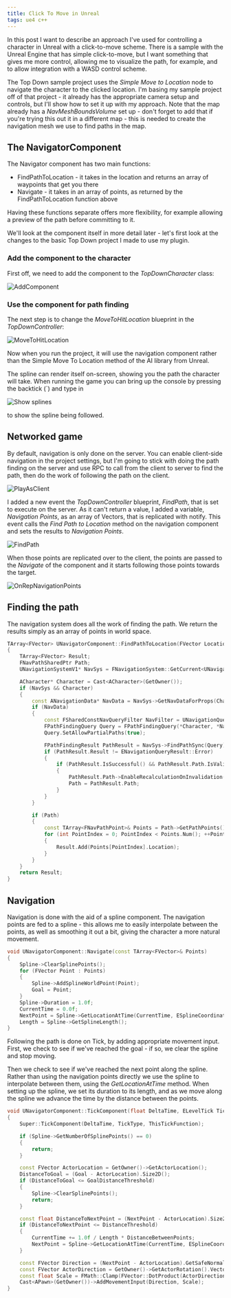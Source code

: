 ```yaml
---
title: Click To Move in Unreal
tags: ue4 c++
---
```

In this post I want to describe an approach I've used for controlling a character in Unreal with a click-to-move
scheme. There is a sample with the Unreal Engine that has simple click-to-move, but I want something that gives
me more control, allowing me to visualize the path, for example, and to allow integration with a WASD control
scheme.

The Top Down sample project uses the *Simple Move to Location* node to navigate the character to the clicked
location. I'm basing my sample project off of that project - it already has the appropriate camera setup and
controls, but I'll show how to set it up with my approach. Note that the map already has a *NavMeshBoundsVolume*
set up - don't forget to add that if you're trying this out it in a different map - this is needed to create
the navigation mesh we use to find paths in the map.

## The NavigatorComponent
The Navigator component has two main functions:
* FindPathToLocation - it takes in the location and returns an array of waypoints that get you there
* Navigate - it takes in an array of points, as returned by the FindPathToLocation function above

Having these functions separate offers more flexibility, for example allowing a preview of the path before
committing to it.

We'll look at the component itself in more detail later - let's first look at the changes to the basic Top Down
project I made to use my plugin.

### Add the component to the character
First off, we need to add the component to the *TopDownCharacter* class:

![AddComponent](/images/ClickToMove/AddComponent.png)

### Use the component for path finding
The next step is to change the *MoveToHitLocation* blueprint in the *TopDownController*:

![MoveToHitLocation](/images/ClickToMove/MoveToHitLocation.png)

Now when you run the project, it will use the navigation component rather than the Simple Move To Location method
of the AI library from Unreal.

The spline can render itself on-screen, showing you the path the character will take. When running the game you can
bring up the console by pressing the backtick (`) and type in

![Show splines](/images/ClickToMove/DebugDraw.png)

to show the spline being followed.

## Networked game
By default, navigation is only done on the server. You can enable client-side navigation in the project settings,
but I'm going to stick with doing the path finding on the server and use RPC to call from the client to server
to find the path, then do the work of following the path on the client.

![PlayAsClient](/images/ClickToMove/PlayAsClient.png)

I added a new event the *TopDownController* blueprint, *FindPath*, that is set to execute on the server. As it
can't return a value, I added a variable, *Navigation Points*, as an array of Vectors, that is replicated with
notify. This event calls the *Find Path to Location* method on the navigation component and sets the results
to *Navigation Points*.

![FindPath](/images/ClickToMove/FindPath.png)

When those points are replicated over to the client, the points are passed to the *Navigate* of the component
and it starts following those points towards the target.

![OnRepNavigationPoints](/images/ClickToMove/OnRepNavigationPoints.png)

## Finding the path
The navigation system does all the work of finding the path. We return the results simply as an array of points
in world space.

```cpp
TArray<FVector> UNavigatorComponent::FindPathToLocation(FVector Location)
{
	TArray<FVector> Result;
	FNavPathSharedPtr Path;
	UNavigationSystemV1* NavSys = FNavigationSystem::GetCurrent<UNavigationSystemV1>(GetWorld());

	ACharacter* Character = Cast<ACharacter>(GetOwner());
	if (NavSys && Character)
	{
		const ANavigationData* NavData = NavSys->GetNavDataForProps(Character->GetNavAgentPropertiesRef(), Character->GetNavAgentLocation());
		if (NavData)
		{
			const FSharedConstNavQueryFilter NavFilter = UNavigationQueryFilter::GetQueryFilter(*NavData, this, nullptr);
			FPathFindingQuery Query = FPathFindingQuery(*Character, *NavData, Character->GetNavAgentLocation(), Location, NavFilter);
			Query.SetAllowPartialPaths(true);

			FPathFindingResult PathResult = NavSys->FindPathSync(Query);
			if (PathResult.Result != ENavigationQueryResult::Error)
			{
				if (PathResult.IsSuccessful() && PathResult.Path.IsValid())
				{
					PathResult.Path->EnableRecalculationOnInvalidation(true);
					Path = PathResult.Path;
				}
			}
		}

		if (Path)
		{
			const TArray<FNavPathPoint>& Points = Path->GetPathPoints();
			for (int PointIndex = 0; PointIndex < Points.Num(); ++PointIndex)
			{
				Result.Add(Points[PointIndex].Location);
			}
		}
	}
	return Result;
}
```
## Navigation
Navigation is done with the aid of a spline component. The navigation points are fed to a spline - this
allows me to easily interpolate between the points, as well as smoothing it out a bit, giving the character
a more natural movement.



```cpp
void UNavigatorComponent::Navigate(const TArray<FVector>& Points)
{
	Spline->ClearSplinePoints();
	for (FVector Point : Points)
	{
		Spline->AddSplineWorldPoint(Point);
		Goal = Point;
	}
	Spline->Duration = 1.0f;
	CurrentTime = 0.0f;
	NextPoint = Spline->GetLocationAtTime(CurrentTime, ESplineCoordinateSpace::World);
	Length = Spline->GetSplineLength();
}
```

Following the path is done on Tick, by adding appropriate movement input. First, we check to see if we've reached
the goal - if so, we clear the spline and stop moving.

Then we check to see if we've reached the next point along the spline. Rather than using the navigation points
directly we use the spline to interpolate between them, using the *GetLocationAtTime* method. When setting up
the spline, we set its duration to its length, and as we move along the spline we advance the time by the
distance between the points.

```cpp
void UNavigatorComponent::TickComponent(float DeltaTime, ELevelTick TickType, FActorComponentTickFunction* ThisTickFunction)
{
	Super::TickComponent(DeltaTime, TickType, ThisTickFunction);

	if (Spline->GetNumberOfSplinePoints() == 0)
	{
		return;
	}

	const FVector ActorLocation = GetOwner()->GetActorLocation();
	DistanceToGoal = (Goal - ActorLocation).Size2D();
	if (DistanceToGoal <= GoalDistanceThreshold)
	{
		Spline->ClearSplinePoints();
		return;
	}

	const float DistanceToNextPoint = (NextPoint - ActorLocation).Size2D();
	if (DistanceToNextPoint <= DistanceThreshold)
	{
		CurrentTime += 1.0f / Length * DistanceBetweenPoints;
		NextPoint = Spline->GetLocationAtTime(CurrentTime, ESplineCoordinateSpace::World);
	}

	const FVector Direction = (NextPoint - ActorLocation).GetSafeNormal2D();
	const FVector ActorDirection = GetOwner()->GetActorRotation().Vector().GetSafeNormal2D();
	const float Scale = FMath::Clamp(FVector::DotProduct(ActorDirection, Direction), 0.5f, 1.0f);
	Cast<APawn>(GetOwner())->AddMovementInput(Direction, Scale);
}
```
